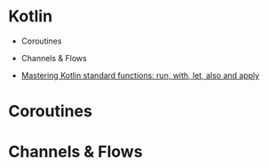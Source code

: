 # Kotlin

- Coroutines
- Channels & Flows

- [Mastering Kotlin standard functions: run, with, let, also and apply](https://medium.com/mobile-app-development-publication/mastering-kotlin-standard-functions-run-with-let-also-and-apply-9cd334b0ef84)

# Coroutines



# Channels & Flows
